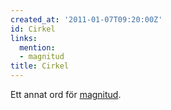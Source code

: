 ```yaml
---
created_at: '2011-01-07T09:20:00Z'
id: Cirkel
links:
  mention:
  - magnitud
title: Cirkel
---
```


Ett annat ord för [magnitud].

  [magnitud]: magnitud
